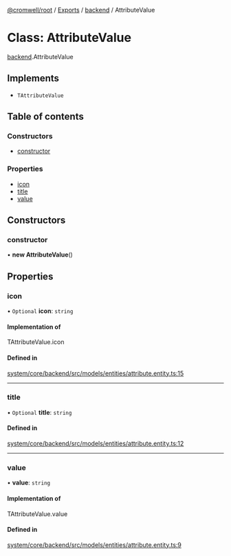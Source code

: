 [@cromwell/root](../README.md) / [Exports](../modules.md) / [backend](../modules/backend.md) / AttributeValue

# Class: AttributeValue

[backend](../modules/backend.md).AttributeValue

## Implements

- `TAttributeValue`

## Table of contents

### Constructors

- [constructor](backend.AttributeValue.md#constructor)

### Properties

- [icon](backend.AttributeValue.md#icon)
- [title](backend.AttributeValue.md#title)
- [value](backend.AttributeValue.md#value)

## Constructors

### constructor

• **new AttributeValue**()

## Properties

### icon

• `Optional` **icon**: `string`

#### Implementation of

TAttributeValue.icon

#### Defined in

[system/core/backend/src/models/entities/attribute.entity.ts:15](https://github.com/CromwellCMS/Cromwell/blob/master/system/core/backend/src/models/entities/attribute.entity.ts#L15)

___

### title

• `Optional` **title**: `string`

#### Defined in

[system/core/backend/src/models/entities/attribute.entity.ts:12](https://github.com/CromwellCMS/Cromwell/blob/master/system/core/backend/src/models/entities/attribute.entity.ts#L12)

___

### value

• **value**: `string`

#### Implementation of

TAttributeValue.value

#### Defined in

[system/core/backend/src/models/entities/attribute.entity.ts:9](https://github.com/CromwellCMS/Cromwell/blob/master/system/core/backend/src/models/entities/attribute.entity.ts#L9)
